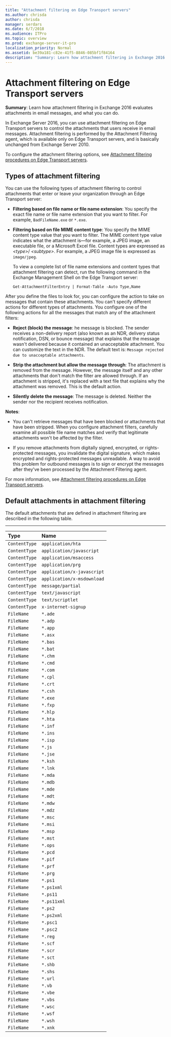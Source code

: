 ```yaml
---
title: "Attachment filtering on Edge Transport servers"
ms.author: chrisda
author: chrisda
manager: serdars
ms.date: 6/7/2018
ms.audience: ITPro
ms.topic: overview
ms.prod: exchange-server-it-pro
localization_priority: Normal
ms.assetid: be39a181-c82e-41f5-8846-085bf1f84164
description: "Summary: Learn how attachment filtering in Exchange 2016 evaluates attachments in email messages, and what you can do."
---
```


# Attachment filtering on Edge Transport servers

 **Summary**: Learn how attachment filtering in Exchange 2016 evaluates attachments in email messages, and what you can do.

In Exchange Server 2016, you can use attachment filtering on Edge Transport servers to control the attachments that users receive in email messages. Attachment filtering is performed by the Attachment Filtering agent, which is available only on Edge Transport servers, and is basically unchanged from Exchange Server 2010.

To configure the attachment filtering options, see [Attachment filtering procedures on Edge Transport servers](attachment-filtering-procedures.md).

## Types of attachment filtering

You can use the following types of attachment filtering to control attachments that enter or leave your organization through an Edge Transport server:

- **Filtering based on file name or file name extension**: You specify the exact file name or file name extension that you want to filter. For example, `BadFileName.exe` or `*.exe`.

- **Filtering based on file MIME content type**: You specify the MIME content type value that you want to filter. The MIME content type value indicates what the attachment is—for example, a JPEG image, an executable file, or a Microsoft Excel file. Content types are expressed as _\<type\>_/ _\<subtype\>_. For example, a JPEG image file is expressed as `image/jpeg`.

    To view a complete list of file name extensions and content types that attachment filtering can detect, run the following command in the Exchange Management Shell on the Edge Transport server:

  ```
  Get-AttachmentFilterEntry | Format-Table -Auto Type,Name
  ```

After you define the files to look for, you can configure the action to take on messages that contain these attachments. You can't specify different actions for different types of attachments. You configure one of the following actions for all the messages that match any of the attachment filters:

- **Reject (block) the message**: he message is blocked. The sender receives a non-delivery report (also known as an NDR, delivery status notification, DSN, or bounce message) that explains that the message wasn't delivered because it contained an unacceptable attachment. You can customize the text in the NDR. The default text is: `Message rejected due to unacceptable attachments`.

- **Strip the attachment but allow the message through**: The attachment is removed from the message. However, the message itself and any other attachments that don't match the filter are allowed through. If an attachment is stripped, it's replaced with a text file that explains why the attachment was removed. This is the default action.

- **Silently delete the message**: The message is deleted. Neither the sender nor the recipient receives notification.

 **Notes**:

- You can't retrieve messages that have been blocked or attachments that have been stripped. When you configure attachment filters, carefully examine all possible file name matches and verify that legitimate attachments won't be affected by the filter.

- If you remove attachments from digitally signed, encrypted, or rights-protected messages, you invalidate the digital signature, which makes encrypted and rights-protected messages unreadable. A way to avoid this problem for outbound messages is to sign or encrypt the messages after they've been processed by the Attachment Filtering agent.

For more information, see [Attachment filtering procedures on Edge Transport servers](attachment-filtering-procedures.md).

## Default attachments in attachment filtering

The default attachments that are defined in attachment filtering are described in the following table.

****

|**Type**|**Name**|
|:-----|:-----|
| `ContentType` <br/> | `application/hta` <br/> |
| `ContentType` <br/> | `application/javascript` <br/> |
| `ContentType` <br/> | `application/msaccess` <br/> |
| `ContentType` <br/> | `application/prg` <br/> |
| `ContentType` <br/> | `application/x-javascript` <br/> |
| `ContentType` <br/> | `application/x-msdownload` <br/> |
| `ContentType` <br/> | `message/partial` <br/> |
| `ContentType` <br/> | `text/javascript` <br/> |
| `ContentType` <br/> | `text/scriptlet` <br/> |
| `ContentType` <br/> | `x-internet-signup` <br/> |
| `FileName` <br/> | `*.ade` <br/> |
| `FileName` <br/> | `*.adp` <br/> |
| `FileName` <br/> | `*.app` <br/> |
| `FileName` <br/> | `*.asx` <br/> |
| `FileName` <br/> | `*.bas` <br/> |
| `FileName` <br/> | `*.bat` <br/> |
| `FileName` <br/> | `*.chm` <br/> |
| `FileName` <br/> | `*.cmd` <br/> |
| `FileName` <br/> | `*.com` <br/> |
| `FileName` <br/> | `*.cpl` <br/> |
| `FileName` <br/> | `*.crt` <br/> |
| `FileName` <br/> | `*.csh` <br/> |
| `FileName` <br/> | `*.exe` <br/> |
| `FileName` <br/> | `*.fxp` <br/> |
| `FileName` <br/> | `*.hlp` <br/> |
| `FileName` <br/> | `*.hta` <br/> |
| `FileName` <br/> | `*.inf` <br/> |
| `FileName` <br/> | `*.ins` <br/> |
| `FileName` <br/> | `*.isp` <br/> |
| `FileName` <br/> | `*.js` <br/> |
| `FileName` <br/> | `*.jse` <br/> |
| `FileName` <br/> | `*.ksh` <br/> |
| `FileName` <br/> | `*.lnk` <br/> |
| `FileName` <br/> | `*.mda` <br/> |
| `FileName` <br/> | `*.mdb` <br/> |
| `FileName` <br/> | `*.mde` <br/> |
| `FileName` <br/> | `*.mdt` <br/> |
| `FileName` <br/> | `*.mdw` <br/> |
| `FileName` <br/> | `*.mdz` <br/> |
| `FileName` <br/> | `*.msc` <br/> |
| `FileName` <br/> | `*.msi` <br/> |
| `FileName` <br/> | `*.msp` <br/> |
| `FileName` <br/> | `*.mst` <br/> |
| `FileName` <br/> | `*.ops` <br/> |
| `FileName` <br/> | `*.pcd` <br/> |
| `FileName` <br/> | `*.pif` <br/> |
| `FileName` <br/> | `*.prf` <br/> |
| `FileName` <br/> | `*.prg` <br/> |
| `FileName` <br/> | `*.ps1` <br/> |
| `FileName` <br/> | `*.ps1xml` <br/> |
| `FileName` <br/> | `*.ps11` <br/> |
| `FileName` <br/> | `*.ps11xml` <br/> |
| `FileName` <br/> | `*.ps2` <br/> |
| `FileName` <br/> | `*.ps2xml` <br/> |
| `FileName` <br/> | `*.psc1` <br/> |
| `FileName` <br/> | `*.psc2` <br/> |
| `FileName` <br/> | `*.reg` <br/> |
| `FileName` <br/> | `*.scf` <br/> |
| `FileName` <br/> | `*.scr` <br/> |
| `FileName` <br/> | `*.sct` <br/> |
| `FileName` <br/> | `*.shb` <br/> |
| `FileName` <br/> | `*.shs` <br/> |
| `FileName` <br/> | `*.url` <br/> |
| `FileName` <br/> | `*.vb` <br/> |
| `FileName` <br/> | `*.vbe` <br/> |
| `FileName` <br/> | `*.vbs` <br/> |
| `FileName` <br/> | `*.wsc` <br/> |
| `FileName` <br/> | `*.wsf` <br/> |
| `FileName` <br/> | `*.wsh` <br/> |
| `FileName` <br/> | `*.xnk` <br/> |
 

